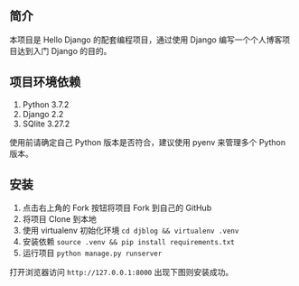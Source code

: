 ## 简介
本项目是 Hello Django 的配套编程项目，通过使用 Django 编写一个个人博客项目达到入门 Django 的目的。

## 项目环境依赖
1. Python 3.7.2
2. Django 2.2
3. SQlite 3.27.2

使用前请确定自己 Python 版本是否符合，建议使用 pyenv 来管理多个 Python 版本。

## 安装
1. 点击右上角的 Fork 按钮将项目 Fork 到自己的 GitHub
2. 将项目 Clone 到本地
3. 使用 virtualenv 初始化环境 `cd djblog && virtualenv .venv`
4. 安装依赖 `source .venv && pip install requirements.txt`
5. 运行项目 `python manage.py runserver`

打开浏览器访问 `http://127.0.0.1:8000` 出现下图则安装成功。
